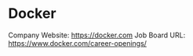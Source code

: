 # Docker

Company Website: https://docker.com
Job Board URL: https://www.docker.com/career-openings/